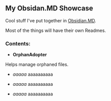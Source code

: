 ## My Obsidan.MD Showcase

Cool stuff I've put together in [Obsidian.MD](https://obsidian.md).

Most of the things will have their own Readmes.

### Contents:

- **OrphanAdopter**

Helps manage orphaned files.

- *aaaaa*
aaaaaaaaaa


- *aaaaa*
aaaaaaaaaa


- *aaaaa*
aaaaaaaaaa
